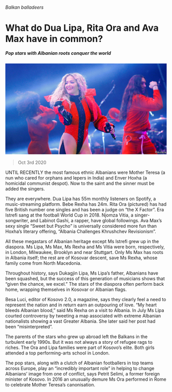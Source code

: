 ###### Balkan balladeers

# What do Dua Lipa, Rita Ora and Ava Max have in common? 

##### Pop stars with Albanian roots conquer the world 

![image](images/20201003_EUP006_0.jpg) 

> Oct 3rd 2020 


UNTIL RECENTLY the most famous ethnic Albanians were Mother Teresa (a nun who cared for orphans and lepers in India) and Enver Hoxha (a homicidal communist despot). Now to the saint and the sinner must be added the singers.



They are everywhere. Dua Lipa has 55m monthly listeners on Spotify, a music-streaming platform. Bebe Rexha has 24m. Rita Ora (pictured) has had five British number one singles and has been a judge on “the X Factor”. Era Istrefi sang at the football World Cup in 2018. Njomza Vitia, a singer-songwriter, and Labinot Gashi, a rapper, have global followings. Ava Max’s sexy single “Sweet but Psycho” is universally considered more fun than Hoxha’s literary offering, “Albania Challenges Khrushchev Revisionism”.


All these megastars of Albanian heritage except Ms Istrefi grew up in the diaspora. Ms Lipa, Ms Max, Ms Rexha and Ms Vitia were born, respectively, in London, Milwaukee, Brooklyn and near Stuttgart. Only Ms Max has roots in Albania itself; the rest are of Kosovar descent, save Ms Rexha, whose family come from North Macedonia.


Throughout history, says Dukagjin Lipa, Ms Lipa’s father, Albanians have been squashed, but the success of this generation of musicians shows that “given the chance, we excel.” The stars of the diaspora often perform back home, wrapping themselves in Kosovar or Albanian flags.


Besa Luci, editor of Kosovo 2.0, a magazine, says they clearly feel a need to represent the nation and in return earn an outpouring of love. “My heart bleeds Albanian blood,” said Ms Rexha on a visit to Albania. In July Ms Lipa courted controversy by tweeting a map associated with extreme Albanian nationalists showing a vast Greater Albania. She later said her post had been “misinterpreted”.


The parents of the stars who grew up abroad left the Balkans in the turbulent early 1990s. But it was not always a story of refugee rags to riches. The Ora and Lipa families were part of Kosovo’s elite. Both girls attended a top performing-arts school in London.


The pop stars, along with a clutch of Albanian footballers in top teams across Europe, play an “incredibly important role” in helping to change Albanians’ image from one of conflict, says Petrit Selimi, a former foreign minister of Kosovo. In 2016 an unusually demure Ms Ora performed in Rome to celebrate Mother Teresa’s canonisation.

